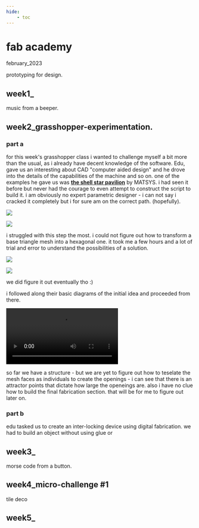 ```yaml
---
hide:
    - toc
---
```


# fab academy
february_2023

prototyping for design.

## week1_
music from a beeper.

## week2_grasshopper-experimentation.

### part a

for this week's grasshopper class i wanted to challenge myself a bit more than the usual, as i already have decent knowledge of the software. Edu, gave us an interesting about CAD "computer aided design" and he drove into the details of the capabilities of the machine and so on. one of the examples he gave us was **[the shell star pavilion](https://www.matsys.design/shellstar-pavilion)** by MATSYS. i had seen it before but never had the courage to even attempt to construct the script to build it. i am obviously no expert parametric designer - i can not say i cracked it completely but i for sure am on the correct path. (hopefully).

![](../images/00_fabacademy/week2_SSP_Step1_triangle)

![](../images/00_fabacademy/week2_SSP_Step2_triangle.jpg)

i struggled with this step the most. i could not figure out how to transform a base triangle mesh into a hexagonal one. it took me a few hours and a lot of trial and error to understand the possibilities of a solution.

![](../images/08_DFTNBS/Page1.jpg)

![](../images/00_fabacademy/week2_SSP_Step2_triangle.jpg)

we did figure it out eventually tho :)

i followed along their basic diagrams of the initial idea and proceeded from there. 

![](../images/00_fabacademy/week2_SSP_Animation.mov) 

so far we have a structure - but we are yet to figure out how to teselate the mesh faces as individuals to create the openings - i can see that there is an attractor points that dictate how large the openeings are. also i have no clue how to build the final fabrication section. that will be for me to figure out later on.

### part b

edu tasked us to create an inter-locking device using digital fabrication. we had to build an object without using glue or 


## week3_
morse code from a button.

## week4_micro-challenge #1
tile deco

## week5_